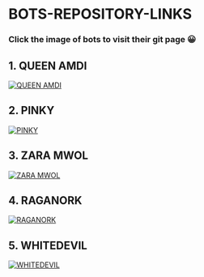 # BOTS-REPOSITORY-LINKS

### Click the image of bots to visit their git page 😀


## 1. QUEEN AMDI

[![QUEEN AMDI](https://camo.githubusercontent.com/0eb74f6f8af662861f0fd3409545e6eb9e8a8f62058988e76d68fb0d151f3574/68747470733a2f2f692e6962622e636f2f7233776d7077722f4c4f474f2e6a7067)](https://github.com/BlackAmda/QueenAmdi-v3)


## 2. PINKY

[![PINKY](https://camo.githubusercontent.com/2c34d9be0ebf62fc371fc726a56410cbca7c0be9aa3ae4e82520d137e93637d7/68747470733a2f2f692e696d6775722e636f6d2f7a6463716161472e6a706567)](https://github.com/afnanplk/Pinky)


## 3. ZARA MWOL

[![ZARA MWOL](https://camo.githubusercontent.com/cc9e8d21d86359c2165590e14eb3b580f47769304f429b53dbb2bf3932f4b8af/68747470733a2f2f74656e6f722e636f6d2f766965772f7363686f6f6c2d6c6976652d637574652d68656c6c6f2d616e696d652d6769726c2d79756b692d74616b6579612d6769662d31343831353938302e676966)](https://github.com/Jokerser-x-Raashii/Zaramwol)


## 4. RAGANORK 


[![RAGANORK](https://raganork.yolasite.com/ws/media-library/551ee6a2b24f42f28266a1444335abe4/base.jpg)](https://github.com/souravkl11/Raganork)


## 5. WHITEDEVIL 


[![WHITEDEVIL](https://whitedevil-bot.yolasite.com/ws/media-library/b4ae0315bb4b4535bb8cedc389540735/whitedevil.png)](https://github.com/terror-boy/WhiteDevil)

